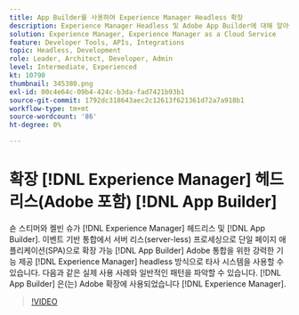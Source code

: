```yaml
---
title: App Builder를 사용하여 Experience Manager Headless 확장
description: Experience Manager Headless 및 Adobe App Builder에 대해 알아봅니다. 이벤트 기반 통합, 확장 가능한 서버 리스 처리에서 단일 페이지 애플리케이션(SPA)에 이르기까지 AEM을 타사 시스템과 통합합니다.
solution: Experience Manager, Experience Manager as a Cloud Service
feature: Developer Tools, APIs, Integrations
topic: Headless, Development
role: Leader, Architect, Developer, Admin
level: Intermediate, Experienced
kt: 10790
thumbnail: 345380.png
exl-id: 00c4e64c-09b4-424c-b3da-fad7421b93b1
source-git-commit: 1792dc318643aec2c12613f621361d72a7a918b1
workflow-type: tm+mt
source-wordcount: '86'
ht-degree: 0%

---
```


# 확장 [!DNL Experience Manager] 헤드리스(Adobe 포함) [!DNL App Builder]

숀 스티머와 켈빈 슈가 [!DNL Experience Manager] 헤드리스 및 [!DNL App Builder]. 이벤트 기반 통합에서 서버 리스(server-less) 프로세싱으로 단일 페이지 애플리케이션(SPA)으로 확장 가능 [!DNL App Builder] Adobe 통합을 위한 강력한 기능 제공 [!DNL Experience Manager] headless 방식으로 타사 시스템을 사용할 수 있습니다. 다음과 같은 실제 사용 사례와 일반적인 패턴을 파악할 수 있습니다. [!DNL App Builder] 은(는) Adobe 확장에 사용되었습니다 [!DNL Experience Manager].

>[!VIDEO](https://video.tv.adobe.com/v/345380/?quality=12&learn=on)
